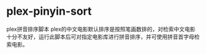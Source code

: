 # plex-pinyin-sort
plex拼音排序脚本
plex的中文电影默认排序是按照笔画数排的，对检索中文电影十分不友好，运行此脚本后可对指定电影库进行拼音排序，并可使用拼音首字母检索电影。
